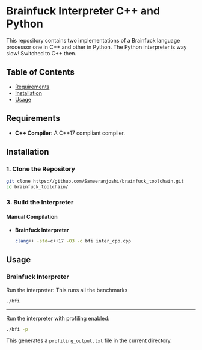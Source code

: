 # Brainfuck Interpreter C++ and Python

This repository contains two implementations of a Brainfuck language processor
one in C++ and other in Python.
The Python interpreter is way slow! Switched to C++ then.

## Table of Contents

- [Requirements](#requirements)
- [Installation](#installation)
- [Usage](#usage)

## Requirements

- **C++ Compiler**: A C++17 compliant compiler.

## Installation

### 1. Clone the Repository

```bash
git clone https://github.com/Sameeranjoshi/brainfuck_toolchain.git
cd brainfuck_toolchain/
```

### 3. Build the Interpreter

#### Manual Compilation

- **Brainfuck Interpreter**

  ```bash
  clang++ -std=c++17 -O3 -o bfi inter_cpp.cpp
  ```

## Usage

### Brainfuck Interpreter

Run the interpreter: This runs all the benchmarks

```bash
./bfi
```
---

Run the interpreter with profiling enabled:
```bash
./bfi -p
```
This generates a `profiling_output.txt` file in the current directory.

